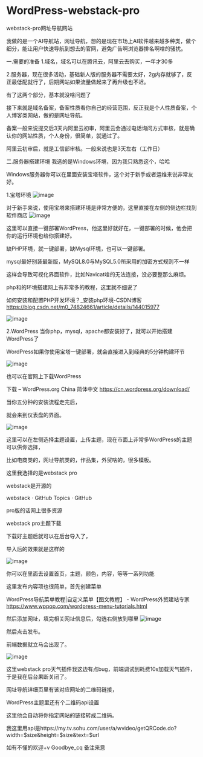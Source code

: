 # WordPress-webstack-pro
webstack-pro网址导航网站

我做的是一个AI导航站，网址导航，想的是现在市场上AI软件越来越多种类，做个细分，能让用户快速导航到想去的官网，避免广告啊浏览器排名啊啥的骚扰。

一.需要的准备
1.域名，域名可以在腾讯云，阿里云去购买，一年才30多

2.服务器，现在很多活动，基础新人版的服务器不需要太好，2g内存就够了，反正最低配就行了，后期网站如果流量做起来了再升级也不迟。

有了这两个部分，基本就没啥问题了

接下来就是域名备案，备案性质看你自己的经营范围，反正我是个人性质备案，个人博客类网站，做的是网址导航。

备案一般来说提交后3天内阿里云初审，阿里云会通过电话询问方式审核，就是确认你的网站性质，个人身份，很简单，就通过了。

阿里云初审后，就是工信部审核。一般来说也是3天左右（工作日）

二.服务器搭建环境
我选的是Windows环境，因为我只熟悉这个，哈哈

Windows服务器你可以在里面安装宝塔软件，这个对于新手或者运维来说非常友好。

1.宝塔环境
![image](https://github.com/user-attachments/assets/11e24662-9c5e-40a6-8fc0-d1a9ec893982)


对于新手来说，使用宝塔来搭建环境是非常方便的，这里直接在左侧的侧边栏找到软件商店
![image](https://github.com/user-attachments/assets/9069ec91-17cf-4ec4-b411-488cac556026)



这里可以直接一键部署WordPress，他这里好就好在，一键部署的时候，他会把你的运行环境也给你搭建好。

缺PHP环境，就一键部署，缺Mysql环境，也可以一键部署。

mysql最好别装最新版，MySQL8.0与MySQL5.0所采用的加密方式规则不一样

这样会导致可视化界面软件，比如Navicat啥的无法连接，没必要整那么麻烦。

php和的环境搭建网上有非常多的教程，这里就不细说了

如何安装和配置PHP开发环境？_安装php环境-CSDN博客
https://blog.csdn.net/m0_74824661/article/details/144015977

![image](https://github.com/user-attachments/assets/1bc882d3-3b54-4a50-87a5-c2275bd5ad57)



2.WordPress
当你php，mysql，apache都安装好了，就可以开始搭建WordPress了

WordPress如果你使用宝塔一键部署，就会直接进入到经典的5分钟构建环节

![image](https://github.com/user-attachments/assets/f3aa007d-665c-412f-8218-4dc47d3fb2fa)


也可以在官网上下载WordPress

下载 – WordPress.org China 简体中文
https://cn.wordpress.org/download/

当你五分钟的安装流程走完后，

就会来到仪表盘的界面。

![image](https://github.com/user-attachments/assets/807abfbc-9701-4ac0-b141-e74bf963718a)


这里可以在左侧选择主题设置，上传主题，现在市面上非常多WordPress的主题可以供你选择，

比如电商类的，网址导航类的，作品集，外贸啥的，很多模板。

这里我选择的是webstack pro

webstack是开源的

webstack · GitHub Topics · GitHub

pro版的话网上很多资源

webstack pro主题下载

下载好主题后就可以在后台导入了，

导入后的效果就是这样的

![image](https://github.com/user-attachments/assets/bd7af68f-f6f9-4deb-aaf9-e040495b3409)


你可以在里面去设置首页，主题，颜色，内容，等等一系列功能

这里发布内容项也很简单，首先创建菜单

WordPress导航菜单教程|自定义菜单【图文教程】 - WordPress外贸建站专家
https://www.wppop.com/wordpress-menu-tutorials.html

然后添加网址，填完相关网址信息后，勾选右侧放到哪里
![image](https://github.com/user-attachments/assets/bc385784-1fad-4265-af91-0cd95dd9714d)



然后点击发布。

前端数据就立马会出现了。

![image](https://github.com/user-attachments/assets/f883e231-dce5-4c4d-81ce-88c953ed70be)


这里webstack pro天气插件我这边有点bug，前端调试到耗费10s加载天气插件，于是我在后台果断关闭了。

网址导航详细页里有该对应网址的二维码链接，

WordPress主题里还有个二维码api设置


这里他会自动将你指定网站的链接转成二维码。

我这里用api是https://my.tv.sohu.com/user/a/wvideo/getQRCode.do?width=$size&height=$size&text=$url

如有不懂的欢迎+v  Goodbye_cq 备注来意
